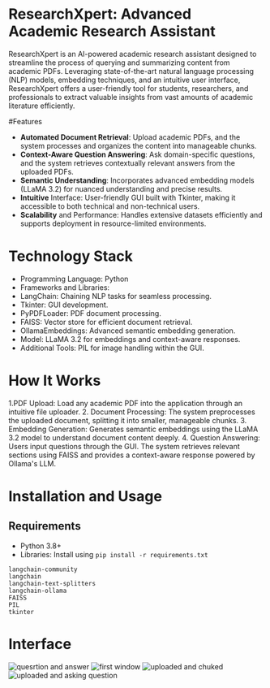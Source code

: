 # ResearchXpert: Advanced Academic Research Assistant
ResearchXpert is an AI-powered academic research assistant designed to streamline the process of querying and summarizing content from academic PDFs. Leveraging state-of-the-art natural language processing (NLP) models, embedding techniques, and an intuitive user interface, ResearchXpert offers a user-friendly tool for students, researchers, and professionals to extract valuable insights from vast amounts of academic literature efficiently.

#Features
* **Automated Document Retrieval**: Upload academic PDFs, and the system processes and organizes the content into manageable chunks.
* **Context-Aware Question Answering**: Ask domain-specific questions, and the system retrieves contextually relevant answers from the uploaded PDFs.
* **Semantic Understanding**: Incorporates advanced embedding models (LLaMA 3.2) for nuanced understanding and precise results.
* **Intuitive** Interface: User-friendly GUI built with Tkinter, making it accessible to both technical and non-technical users.
* **Scalability** and Performance: Handles extensive datasets efficiently and supports deployment in resource-limited environments.
# Technology Stack
* Programming Language: Python
* Frameworks and Libraries:
* LangChain: Chaining NLP tasks for seamless processing.
* Tkinter: GUI development.
* PyPDFLoader: PDF document processing.
* FAISS: Vector store for efficient document retrieval.
* OllamaEmbeddings: Advanced semantic embedding generation.
* Model: LLaMA 3.2 for embeddings and context-aware responses.
* Additional Tools: PIL for image handling within the GUI.
# How It Works
1.PDF Upload: Load any academic PDF into the application through an intuitive file uploader.
2. Document Processing: The system preprocesses the uploaded document, splitting it into smaller, manageable chunks.
3. Embedding Generation: Generates semantic embeddings using the LLaMA 3.2 model to understand document content deeply.
4. Question Answering:
Users input questions through the GUI.
The system retrieves relevant sections using FAISS and provides a context-aware response powered by Ollama's LLM.

# Installation and Usage
## Requirements
* Python 3.8+
* Libraries: Install using `pip install -r requirements.txt`

```
langchain-community
langchain
langchain-text-splitters
langchain-ollama
FAISS
PIL
tkinter
```
# Interface

![quesrtion and answer](https://github.com/user-attachments/assets/77b3827e-b403-447f-b24f-9b72786df2e2)
![first window](https://github.com/user-attachments/assets/400f57ec-34e5-4460-bd4b-99f752f364b1)
![uploaded and chuked](https://github.com/user-attachments/assets/e4056159-fb1a-4d03-981b-0c1b5815b296)
![uploaded and asking question](https://github.com/user-attachments/assets/feaa1278-30c4-4892-a50a-12f56a9ec4bd)

